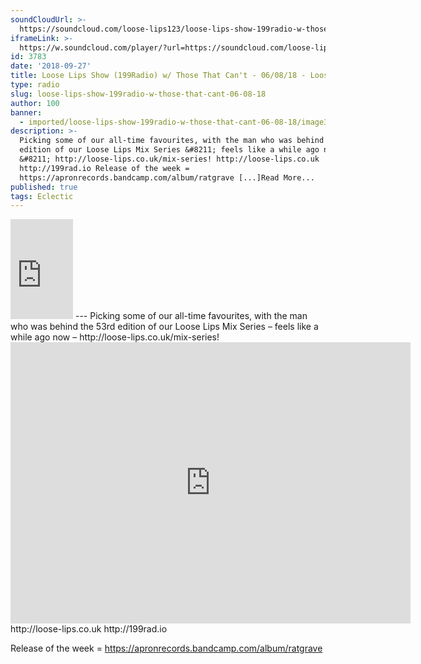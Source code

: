 ```yaml
---
soundCloudUrl: >-
  https://soundcloud.com/loose-lips123/loose-lips-show-199radio-w-those-that-cant-060818
iframeLink: >-
  https://w.soundcloud.com/player/?url=https://soundcloud.com/loose-lips123/loose-lips-show-199radio-w-those-that-cant-060818?in=loose-lips123/sets/radioshows&color=00aabb&auto_play=false&hide_related=false&show_comments=true&show_user=true&show_reposts=false
id: 3783
date: '2018-09-27'
title: Loose Lips Show (199Radio) w/ Those That Can't - 06/08/18 - Loose Lips
type: radio
slug: loose-lips-show-199radio-w-those-that-cant-06-08-18
author: 100
banner:
  - imported/loose-lips-show-199radio-w-those-that-cant-06-08-18/image3783.jpeg
description: >-
  Picking some of our all-time favourites, with the man who was behind the 53rd
  edition of our Loose Lips Mix Series &#8211; feels like a while ago now
  &#8211; http://loose-lips.co.uk/mix-series! http://loose-lips.co.uk
  http://199rad.io Release of the week =
  https://apronrecords.bandcamp.com/album/ratgrave [...]Read More...
published: true
tags: Eclectic
---
```

<iframe id="sc-widget" title="title" width="100" height="160" scrolling="no" frameborder="yes" allow="autoplay" src="https://w.soundcloud.com/player/?url=https://soundcloud.com/loose-lips123/loose-lips-show-199radio-w-those-that-cant-060818?in=loose-lips123/sets/radioshows&amp;color=00aabb&amp;auto_play=false&amp;hide_related=false&amp;show_comments=true&amp;show_user=true&amp;show_reposts=false"></iframe>
---
Picking some of our all-time favourites, with the man who was behind the 53rd edition of our Loose Lips Mix Series – feels like a while ago now – http://loose-lips.co.uk/mix-series!

<iframe loading="lazy" title="Those That Can't" width="640" height="450" scrolling="no" frameborder="no" src="https://w.soundcloud.com/player/?visual=true&amp;url=https%3A%2F%2Fapi.soundcloud.com%2Fusers%2F149200450&amp;show_artwork=true&amp;maxwidth=640&amp;maxheight=960&amp;dnt=1"></iframe>  
http://loose-lips.co.uk  
http://199rad.io

Release of the week = https://apronrecords.bandcamp.com/album/ratgrave